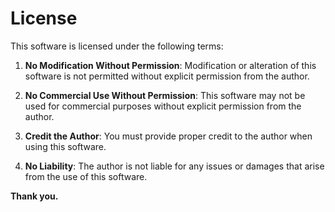 # License

This software is licensed under the following terms:

1. **No Modification Without Permission**: Modification or alteration of this software is not permitted without explicit permission from the author.

2. **No Commercial Use Without Permission**: This software may not be used for commercial purposes without explicit permission from the author.

3. **Credit the Author**: You must provide proper credit to the author when using this software.

4. **No Liability**: The author is not liable for any issues or damages that arise from the use of this software.

**Thank you.**